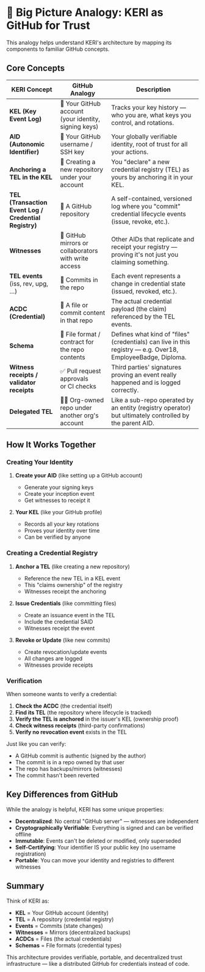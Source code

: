 # 🧭 Big Picture Analogy: KERI as GitHub for Trust

This analogy helps understand KERI's architecture by mapping its components to familiar GitHub concepts.

## Core Concepts

| KERI Concept | GitHub Analogy | Description |
|--------------|----------------|-------------|
| **KEL (Key Event Log)** | 🪪 Your GitHub account<br/>(your identity, signing keys) | Tracks your key history — who you are, what keys you control, and rotations. |
| **AID (Autonomic Identifier)** | 🧰 Your GitHub username /<br/>SSH key | Your globally verifiable identity, root of trust for all your actions. |
| **Anchoring a TEL in the KEL** | 🔗 Creating a new repository<br/>under your account | You "declare" a new credential registry (TEL) as yours by anchoring it in your KEL. |
| **TEL (Transaction Event Log /<br/>Credential Registry)** | 📁 A GitHub repository | A self-contained, versioned log where you "commit" credential lifecycle events (issue, revoke, etc.). |
| **Witnesses** | 👀 GitHub mirrors or<br/>collaborators with write access | Other AIDs that replicate and receipt your registry — proving it's not just you claiming something. |
| **TEL events**<br/>(iss, rev, upg, …) | 🧾 Commits in the repo | Each event represents a change in credential state (issued, revoked, etc.). |
| **ACDC (Credential)** | 📄 A file or commit content<br/>in that repo | The actual credential payload (the claim) referenced by the TEL events. |
| **Schema** | 📑 File format / contract for<br/>the repo contents | Defines what kind of "files" (credentials) can live in this registry — e.g. Over18, EmployeeBadge, Diploma. |
| **Witness receipts /<br/>validator receipts** | ✅ Pull request approvals<br/>or CI checks | Third parties' signatures proving an event really happened and is logged correctly. |
| **Delegated TEL** | 🧑‍💼 Org-owned repo under<br/>another org's account | Like a sub-repo operated by an entity (registry operator) but ultimately controlled by the parent AID. |

## How It Works Together

### Creating Your Identity
1. **Create your AID** (like setting up a GitHub account)
   - Generate your signing keys
   - Create your inception event
   - Get witnesses to receipt it

2. **Your KEL** (like your GitHub profile)
   - Records all your key rotations
   - Proves your identity over time
   - Can be verified by anyone

### Creating a Credential Registry
1. **Anchor a TEL** (like creating a new repository)
   - Reference the new TEL in a KEL event
   - This "claims ownership" of the registry
   - Witnesses receipt the anchoring

2. **Issue Credentials** (like committing files)
   - Create an issuance event in the TEL
   - Include the credential SAID
   - Witnesses receipt the event

3. **Revoke or Update** (like new commits)
   - Create revocation/update events
   - All changes are logged
   - Witnesses provide receipts

### Verification
When someone wants to verify a credential:

1. **Check the ACDC** (the credential itself)
2. **Find its TEL** (the repository where lifecycle is tracked)
3. **Verify the TEL is anchored** in the issuer's KEL (ownership proof)
4. **Check witness receipts** (third-party confirmations)
5. **Verify no revocation event** exists in the TEL

Just like you can verify:
- A GitHub commit is authentic (signed by the author)
- The commit is in a repo owned by that user
- The repo has backups/mirrors (witnesses)
- The commit hasn't been reverted

## Key Differences from GitHub

While the analogy is helpful, KERI has some unique properties:

- **Decentralized**: No central "GitHub server" — witnesses are independent
- **Cryptographically Verifiable**: Everything is signed and can be verified offline
- **Immutable**: Events can't be deleted or modified, only superseded
- **Self-Certifying**: Your identifier IS your public key (no username registration)
- **Portable**: You can move your identity and registries to different witnesses

## Summary

Think of KERI as:
- **KEL** = Your GitHub account (identity)
- **TEL** = A repository (credential registry)
- **Events** = Commits (state changes)
- **Witnesses** = Mirrors (decentralized backups)
- **ACDCs** = Files (the actual credentials)
- **Schemas** = File formats (credential types)

This architecture provides verifiable, portable, and decentralized trust infrastructure — like a distributed GitHub for credentials instead of code.
